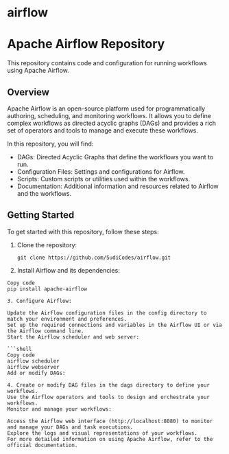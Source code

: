 # airflow
# Apache Airflow Repository

This repository contains code and configuration for running workflows using Apache Airflow.

## Overview

Apache Airflow is an open-source platform used for programmatically authoring, scheduling, and monitoring workflows. It allows you to define complex workflows as directed acyclic graphs (DAGs) and provides a rich set of operators and tools to manage and execute these workflows.

In this repository, you will find:

- DAGs: Directed Acyclic Graphs that define the workflows you want to run.
- Configuration Files: Settings and configurations for Airflow.
- Scripts: Custom scripts or utilities used within the workflows.
- Documentation: Additional information and resources related to Airflow and the workflows.

## Getting Started

To get started with this repository, follow these steps:

1. Clone the repository:
   ```shell
   git clone https://github.com/SudiCodes/airflow.git
   
2. Install Airflow and its dependencies:

  ```shell
  Copy code
  pip install apache-airflow

3. Configure Airflow:

Update the Airflow configuration files in the config directory to match your environment and preferences.
Set up the required connections and variables in the Airflow UI or via the Airflow command line.
Start the Airflow scheduler and web server:

  ```shell
  Copy code
  airflow scheduler
  airflow webserver
  Add or modify DAGs:

4. Create or modify DAG files in the dags directory to define your workflows.
Use the Airflow operators and tools to design and orchestrate your workflows.
Monitor and manage your workflows:

Access the Airflow web interface (http://localhost:8080) to monitor and manage your DAGs and task executions.
Explore the logs and visual representations of your workflows.
For more detailed information on using Apache Airflow, refer to the official documentation.
